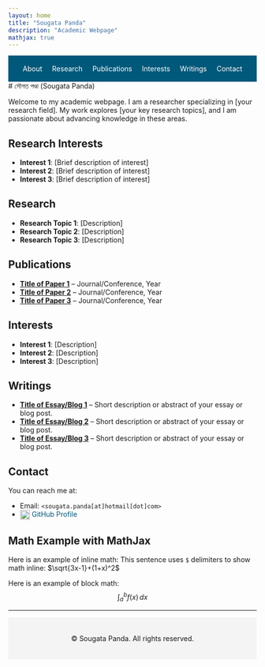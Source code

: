 ```yaml
---
layout: home
title: "Sougata Panda"
description: "Academic Webpage"
mathjax: true
---
```


<!-- Navigation Bar -->
<div style="display: flex; justify-content: center; align-items: center; flex-wrap: nowrap; overflow-x: auto; background: #00587A; padding: 10px;">
  <a href="#about" style="text-decoration: none; color: white; padding: 8px 10px; white-space: nowrap; flex-shrink: 1;">About</a>
  <a href="#research" style="text-decoration: none; color: white; padding: 8px 10px; white-space: nowrap; flex-shrink: 1;">Research</a>
  <a href="#publications" style="text-decoration: none; color: white; padding: 8px 10px; white-space: nowrap; flex-shrink: 1;">Publications</a>
  <a href="#interests" style="text-decoration: none; color: white; padding: 8px 10px; white-space: nowrap; flex-shrink: 1;">Interests</a>
  <a href="#writings" style="text-decoration: none; color: white; padding: 8px 10px; white-space: nowrap; flex-shrink: 1;">Writings</a>
  <a href="#contact" style="text-decoration: none; color: white; padding: 8px 10px; white-space: nowrap; flex-shrink: 1;">Contact</a>
</div>
# <span class="bengali">সৌগত পণ্ডা</span> (Sougata Panda)

Welcome to my academic webpage. I am a researcher specializing in [your research field]. My work explores [your key research topics], and I am passionate about advancing knowledge in these areas.

## <a id="about"></a> Research Interests
- **Interest 1**: [Brief description of interest]
- **Interest 2**: [Brief description of interest]
- **Interest 3**: [Brief description of interest]

## <a id="research"></a> Research
- **Research Topic 1**: [Description]
- **Research Topic 2**: [Description]
- **Research Topic 3**: [Description]

## <a id="publications"></a> Publications
- **[Title of Paper 1](#)** – Journal/Conference, Year
- **[Title of Paper 2](#)** – Journal/Conference, Year
- **[Title of Paper 3](#)** – Journal/Conference, Year

## <a id="interests"></a> Interests
- **Interest 1**: [Description]
- **Interest 2**: [Description]
- **Interest 3**: [Description]

## <a id="writings"></a> Writings
- **[Title of Essay/Blog 1](#)** – Short description or abstract of your essay or blog post.
- **[Title of Essay/Blog 2](#)** – Short description or abstract of your essay or blog post.
- **[Title of Essay/Blog 3](#)** – Short description or abstract of your essay or blog post.

## <a id="contact"></a> Contact
You can reach me at:
- Email: `<sougata.panda[at]hotmail[dot]com>`
- <a href="https://github.com/sougata543" style="text-decoration: none; color: #00587A;">
    <img src="https://github.githubassets.com/images/modules/logos_page/GitHub-Mark.png" alt="GitHub" width="20" style="vertical-align: middle;"> GitHub Profile</a>


## Math Example with MathJax
Here is an example of inline math: This sentence uses `$` delimiters to show math inline: $\sqrt{3x-1}+(1+x)^2$


Here is an example of block math:
$$\int_{a}^{b} f(x) \, dx$$

<hr>

<!-- Footer with Copyright -->
<footer style="text-align: center; padding: 20px; font-size: 14px; background-color: #f4f4f4;">
    <p>&copy; <script>document.write(new Date().getFullYear());</script> Sougata Panda. All rights reserved.</p>
</footer>
